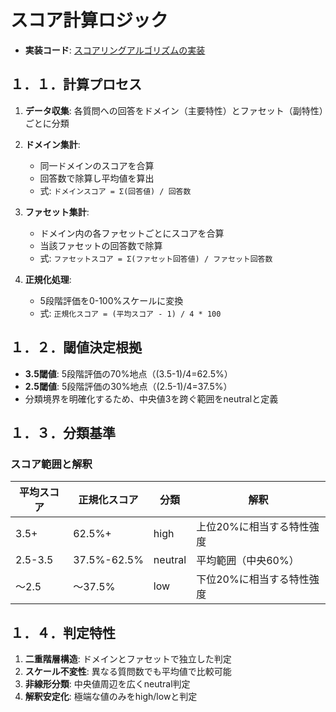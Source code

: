 

# スコア計算ロジック
- **実装コード**: [スコアリングアルゴリズムの実装](https://github.com/yanokkpj/bigfive-web-clone/blob/main/packages/score/src/index.ts)
## １．１．計算プロセス
1. **データ収集**: 各質問への回答をドメイン（主要特性）とファセット（副特性）ごとに分類
2. **ドメイン集計**:
   - 同一ドメインのスコアを合算
   - 回答数で除算し平均値を算出
   - 式: `ドメインスコア = Σ(回答値) / 回答数`

3. **ファセット集計**:
   - ドメイン内の各ファセットごとにスコアを合算
   - 当該ファセットの回答数で除算
   - 式: `ファセットスコア = Σ(ファセット回答値) / ファセット回答数`

4. **正規化処理**:
   - 5段階評価を0-100%スケールに変換
   - 式: `正規化スコア = (平均スコア - 1) / 4 * 100`

## １．２．閾値決定根拠
- **3.5閾値**: 5段階評価の70%地点（(3.5-1)/4=62.5%）
- **2.5閾値**: 5段階評価の30%地点（(2.5-1)/4=37.5%）
- 分類境界を明確化するため、中央値3を跨ぐ範囲をneutralと定義

## １．３．分類基準

### スコア範囲と解釈
| 平均スコア | 正規化スコア | 分類    | 解釈                          |
|------------|---------------|---------|-------------------------------|
| 3.5+       | 62.5%+        | high    | 上位20%に相当する特性強度     |
| 2.5-3.5    | 37.5%-62.5%   | neutral | 平均範囲（中央60%）            |
| ～2.5      | ～37.5%       | low     | 下位20%に相当する特性強度     |

## １．４．判定特性
1. **二重階層構造**: ドメインとファセットで独立した判定
2. **スケール不変性**: 異なる質問数でも平均値で比較可能
3. **非線形分類**: 中央値周辺を広くneutral判定
4. **解釈安定化**: 極端な値のみをhigh/lowと判定
